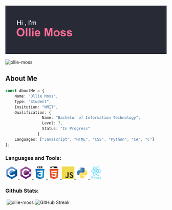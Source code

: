 ![alt text](https://raw.githubusercontent.com/Ollie-Moss/Ollie-Moss/main/Header.png)
<p align="left"> <img src="https://komarev.com/ghpvc/?username=ollie-moss&label=Profile%20views&color=0e75b6&style=flat" alt="ollie-moss" /> </p>

## About Me
```ts
const AboutMe = { 
    Name: "Ollie Moss",
    Type: "Student",
    Insitution: "NMIT",
    Qualification: {
                Name: "Bachelor of Information Technology",
                Level: 7,
                Status: "In Progress"
              }
    Languages: ["Javascript", "HTML", "CSS", "Python", "C#", "C"]
};
```




### Languages and Tools: 
<p align="left"> <a href="https://www.cprogramming.com/" target="_blank" rel="noreferrer"> <img src="https://raw.githubusercontent.com/devicons/devicon/master/icons/c/c-original.svg" alt="c" width="40" height="40"/> </a> <a href="https://www.w3schools.com/cs/" target="_blank" rel="noreferrer"> <img src="https://raw.githubusercontent.com/devicons/devicon/master/icons/csharp/csharp-original.svg" alt="csharp" width="40" height="40"/> </a> <a href="https://www.w3schools.com/css/" target="_blank" rel="noreferrer"> <img src="https://raw.githubusercontent.com/devicons/devicon/master/icons/css3/css3-original-wordmark.svg" alt="css3" width="40" height="40"/> </a> <a href="https://www.w3.org/html/" target="_blank" rel="noreferrer"> <img src="https://raw.githubusercontent.com/devicons/devicon/master/icons/html5/html5-original-wordmark.svg" alt="html5" width="40" height="40"/> </a> <a href="https://developer.mozilla.org/en-US/docs/Web/JavaScript" target="_blank" rel="noreferrer"> <img src="https://raw.githubusercontent.com/devicons/devicon/master/icons/javascript/javascript-original.svg" alt="javascript" width="40" height="40"/> </a> <a href="https://www.python.org" target="_blank" rel="noreferrer"> <img src="https://raw.githubusercontent.com/devicons/devicon/master/icons/python/python-original.svg" alt="python" width="40" height="40"/> </a> <a href="https://reactjs.org/" target="_blank" rel="noreferrer"> <img src="https://raw.githubusercontent.com/devicons/devicon/master/icons/react/react-original-wordmark.svg" alt="react" width="40" height="40"/> </a> </p>

### Github Stats:
<!--- <p align="center"><img align="center" src="https://github-readme-stats.vercel.app/api/top-langs?username=ollie-moss&show_icons=true&theme=dracula&locale=en&layout=compact" alt="ollie-moss" /></p> 
-->

<p align="left">
  &nbsp;<img width="200" align="center" src="https://github-readme-stats.vercel.app/api?username=Ollie-Moss&show_icons=true&theme=dracula&locale=en" alt="ollie-moss" />
  <img align="center" src="https://github-readme-streak-stats.herokuapp.com?user=Ollie-Moss&theme=dracula" alt="GitHub Streak" />
</p>

